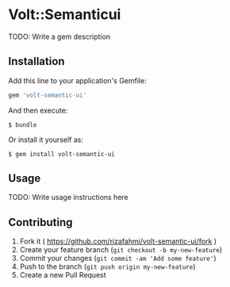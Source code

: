 # Volt::Semanticui

TODO: Write a gem description

## Installation

Add this line to your application's Gemfile:

```ruby
gem 'volt-semantic-ui'
```

And then execute:

    $ bundle

Or install it yourself as:

    $ gem install volt-semantic-ui

## Usage

TODO: Write usage instructions here

## Contributing

1. Fork it ( https://github.com/rizafahmi/volt-semantic-ui/fork )
2. Create your feature branch (`git checkout -b my-new-feature`)
3. Commit your changes (`git commit -am 'Add some feature'`)
4. Push to the branch (`git push origin my-new-feature`)
5. Create a new Pull Request
